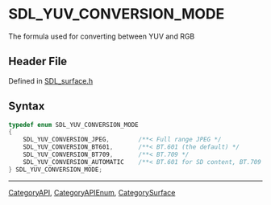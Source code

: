 # SDL_YUV_CONVERSION_MODE

The formula used for converting between YUV and RGB

## Header File

Defined in [SDL_surface.h](https://github.com/libsdl-org/SDL/blob/SDL2/include/SDL_surface.h)

## Syntax

```c
typedef enum SDL_YUV_CONVERSION_MODE
{
    SDL_YUV_CONVERSION_JPEG,        /**< Full range JPEG */
    SDL_YUV_CONVERSION_BT601,       /**< BT.601 (the default) */
    SDL_YUV_CONVERSION_BT709,       /**< BT.709 */
    SDL_YUV_CONVERSION_AUTOMATIC    /**< BT.601 for SD content, BT.709 for HD content */
} SDL_YUV_CONVERSION_MODE;
```





----
[CategoryAPI](CategoryAPI), [CategoryAPIEnum](CategoryAPIEnum), [CategorySurface](CategorySurface)

